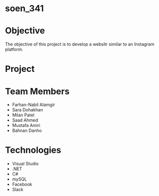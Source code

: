 # soen_341

# Objective
The objective of this project is to develop a websitr similar to an Instagram platform.

# Project

# Team Members
- Farhan-Nabil Alamgir
- Sara Dohakhan
- Milan Patel
- Saad Ahmed
- Mustafa Amiri
- Bahnan Danho

# Technologies
- Visual Studio
- .NET
- C#
- mySQL
- Facebook
- Slack
